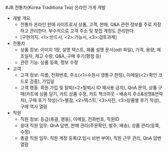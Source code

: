 #JB 전통차(Korea Traditiona Tea) 온라인 가게 개발

- 개발 개요
  - 전통차 온라인 판매 사이트로서 상품, 고객, 판매, Q&A 관련 정보를 주로 저장하고 관리한다. 부수적으로 고객 주소 및 찾집 계정도 관리한다.
  - [구현의지. <1>:반드시, <2>:가능시, <3>:검토과제]
- 전통차
  - 상품 정보: 이미지 1장, 설명 텍스트, 제품 설명 문서(odt 파일), 가격, 용량, 제조일자, 제고 수량, Q&A, 구매 후기(평점 등)
  - 관련 기능: 상품 등록, 정보 수정
- 고객
  - 고객 정보: 이름, 전화번호, 주소(<1>수원시 영통구 한정), 이메일(<2>확인 코드로 검증), 가입일
  - 고객 행동: 회원 가입 및 탈퇴(<2>탈퇴시 ID 재사용 금지), QnA 문의, 상품 구매(카트에 상품 담기, 카트 상품 수정, 카트 첵크아웃 - 배송지 주소&성명&연락처), 구매 후기 작성(<1>별점, <2>텍스트, <3>사진, <3>상품별 후기 작성), 구매 역사 열람
- 직원
  - 직원 정보: 등급(총괄, 행동), 이메일, 전화번호, 직원ID
  - 응대 직원 임무: QnA 답변, 판매 관리(주문확인, 발주, 배송), 상품 관리(등록, 수정)
  - 총괄 직원 임무: 직원 계정 등록(2.임시 비번 부여), 직원 근무 관리, QnA 답변 열람
	
